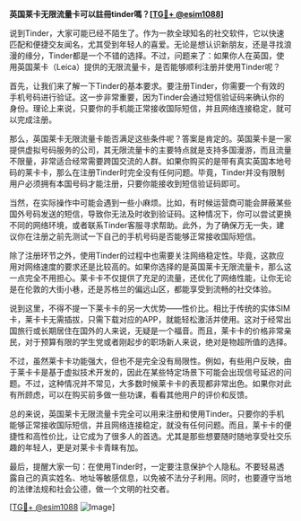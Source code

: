 **英国莱卡无限流量卡可以註冊tinder嗎？[[TG💪+ @esim1088](https://t.me/s/esim1088)]**

说到Tinder，大家可能已经不陌生了。作为一款全球知名的社交软件，它以快速匹配和便捷交友闻名，尤其受到年轻人的喜爱。无论是想认识新朋友，还是寻找浪漫的缘分，Tinder都是一个不错的选择。不过，问题来了：如果你人在英国，使用英国莱卡（Leica）提供的无限流量卡，是否能够顺利注册并使用Tinder呢？

首先，让我们来了解一下Tinder的基本要求。要注册Tinder，你需要一个有效的手机号码进行验证。这一步非常重要，因为Tinder会通过短信验证码来确认你的身份。理论上来说，只要你的手机能正常接收国际短信，并且网络连接稳定，就可以完成注册。

那么，英国莱卡无限流量卡能否满足这些条件呢？答案是肯定的。英国莱卡是一家提供虚拟号码服务的公司，其无限流量卡的主要特点就是支持多国漫游，而且流量不限量，非常适合经常需要跨国交流的人群。如果你购买的是带有真实英国本地号码的莱卡卡，那么在注册Tinder时完全没有任何问题。毕竟，Tinder并没有限制用户必须拥有本国号码才能注册，只要你能接收到短信验证码即可。

当然，在实际操作中可能会遇到一些小麻烦。比如，有时候运营商可能会屏蔽某些国外号码发送的短信，导致你无法及时收到验证码。这种情况下，你可以尝试更换不同的网络环境，或者联系Tinder客服寻求帮助。此外，为了确保万无一失，建议你在注册之前先测试一下自己的手机号码是否能够正常接收国际短信。

除了注册环节之外，使用Tinder的过程中也需要关注网络稳定性。毕竟，这款应用对网络速度的要求还是比较高的。如果你选择的是英国莱卡无限流量卡，那么这一点完全不用担心。莱卡卡不仅提供了充足的流量，还优化了网络性能，让你无论是在伦敦的大街小巷，还是苏格兰的偏远山区，都能享受到流畅的社交体验。

说到这里，不得不提一下莱卡卡的另一大优势——性价比。相比于传统的实体SIM卡，莱卡卡无需插拔，只需下载对应的APP，就能轻松激活并使用。这对于经常出国旅行或长期居住在国外的人来说，无疑是一个福音。而且，莱卡卡的价格非常亲民，对于预算有限的学生党或者刚起步的职场新人来说，绝对是物超所值的选择。

不过，虽然莱卡卡功能强大，但也不是完全没有局限性。例如，有些用户反映，由于莱卡卡是基于虚拟技术开发的，因此在某些特定场景下可能会出现信号延迟的问题。不过，这种情况并不常见，大多数时候莱卡卡的表现都非常出色。如果你对此有所顾虑，可以在购买前多做一些功课，看看其他用户的评价和反馈。

总的来说，英国莱卡无限流量卡完全可以用来注册和使用Tinder。只要你的手机能够正常接收国际短信，并且网络连接稳定，就没有任何问题。而且，莱卡卡的便捷性和高性价比，让它成为了很多人的首选。尤其是那些想要随时随地享受社交乐趣的年轻人，更是对莱卡卡青睐有加。

最后，提醒大家一句：在使用Tinder时，一定要注意保护个人隐私。不要轻易透露自己的真实姓名、地址等敏感信息，以免被不法分子利用。同时，也要遵守当地的法律法规和社会公德，做一个文明的社交者。

[[TG💪+ @esim1088](https://t.me/s/esim1088) ![Image](https://i.postimg.cc/4NQfJmqS/Snipaste-2025-05-13-00-14-12.png)]